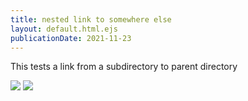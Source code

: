 ```yaml
---
title: nested link to somewhere else
layout: default.html.ejs
publicationDate: 2021-11-23
---
```


This tests a link from a subdirectory to parent directory

<a id="link-to-root" href="/index.html"></a>

<a id="link-to-hier" href="/hier/index.html"></a>

<a id="link-to-hier-dir1" href="/hier/dir1/index.html"></a>


<img id="change-img-url-figure" figure src="/img/Human-Skeleton.jpg">

<img id="change-img-url" src="/img/Human-Skeleton.jpg">

<fig-img id="fig-img-url" href="/simple-fig-img.jpg"></fig-img>
